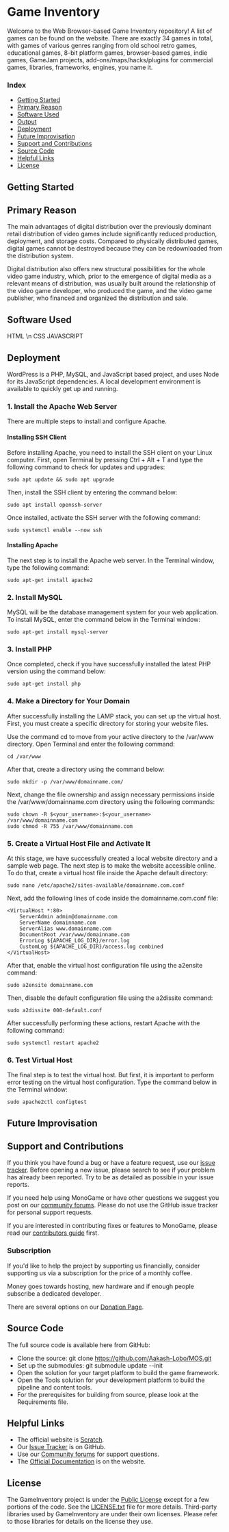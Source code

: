 # Game Inventory

Welcome to the Web Browser-based Game Inventory repository! A list of games can be found on the website. There are exactly 34 games in total, with games of various genres ranging from  old school retro games, educational games, 8-bit platform games, browser-based games, indie games, GameJam projects, add-ons/maps/hacks/plugins for commercial games, libraries, frameworks, engines, you name it.

### Index

* [Getting Started](#getting-started)
* [Primary Reason](#primary-reason)
* [Software Used](#software-used)
* [Output](#output)
* [Deployment](#deployment)
* [Future Improvisation](#future-improvisation)
* [Support and Contributions](#support-and-contributions)
* [Source Code](#source-code)
* [Helpful Links](#helpful-links)
* [License](#license)

## Getting Started

## Primary Reason

The main advantages of digital distribution over the previously dominant retail distribution of video games include significantly reduced production, deployment, and storage costs. Compared to physically distributed games, digital games cannot be destroyed because they can be redownloaded from the distribution system.

Digital distribution also offers new structural possibilities for the whole video game industry, which, prior to the emergence of digital media as a relevant means of distribution, was usually built around the relationship of the video game developer, who produced the game, and the video game publisher, who financed and organized the distribution and sale. 

## Software Used
HTML \n
CSS
JAVASCRIPT



## Deployment

WordPress is a PHP, MySQL, and JavaScript based project, and uses Node for its JavaScript dependencies. A local development environment is available to quickly get up and running.

### 1. Install the Apache Web Server

There are multiple steps to install and configure Apache.

#### Installing SSH Client

Before installing Apache, you need to install the SSH client on your Linux computer. First, open Terminal by pressing Ctrl + Alt + T and type the following command to check for updates and upgrades:

```
sudo apt update && sudo apt upgrade
```

Then, install the SSH client by entering the command below:

```
sudo apt install openssh-server
```

Once installed, activate the SSH server with the following command:

```
sudo systemctl enable --now ssh
```

#### Installing Apache

The next step is to install the Apache web server. In the Terminal window, type the following command:

```
sudo apt-get install apache2
```

### 2. Install MySQL

MySQL will be the database management system for your web application. To install MySQL, enter the command below in the Terminal window:

```
sudo apt-get install mysql-server
```

### 3. Install PHP

Once completed, check if you have successfully installed the latest PHP version using the command below:

```
sudo apt-get install php
```

### 4. Make a Directory for Your Domain

After successfully installing the LAMP stack, you can set up the virtual host. First, you must create a specific directory for storing your website files.

Use the command cd to move from your active directory to the /var/www directory. Open Terminal and enter the following command:

```
cd /var/www
```

After that, create a directory using the command below:

```
sudo mkdir -p /var/www/domainname.com/
```

Next, change the file ownership and assign necessary permissions inside the /var/www/domainname.com directory using the following commands:

```
sudo chown -R $<your_username>:$<your_username> /var/www/domainname.com
sudo chmod -R 755 /var/www/domainname.com 
```

### 5. Create a Virtual Host File and Activate It

At this stage, we have successfully created a local website directory and a sample web page. The next step is to make the website accessible online. To do that, create a virtual host file inside the Apache default directory:

```
sudo nano /etc/apache2/sites-available/domainname.com.conf
```

Next, add the following lines of code inside the domainname.com.conf file:

```
<VirtualHost *:80>
    ServerAdmin admin@domainname.com
    ServerName domainname.com
    ServerAlias www.domainname.com
    DocumentRoot /var/www/domainname.com
    ErrorLog ${APACHE_LOG_DIR}/error.log
    CustomLog ${APACHE_LOG_DIR}/access.log combined
</VirtualHost>
```

After that, enable the virtual host configuration file using the a2ensite command:

```
sudo a2ensite domainname.com
```

Then, disable the default configuration file using the a2dissite command:

```
sudo a2dissite 000-default.conf
```

After successfully performing these actions, restart Apache with the following command:

```
sudo systemctl restart apache2
```

### 6. Test Virtual Host

The final step is to test the virtual host. But first, it is important to perform error testing on the virtual host configuration. Type the command below in the Terminal window:

```
sudo apache2ctl configtest  
```

## Future Improvisation

## Support and Contributions

If you think you have found a bug or have a feature request, use our [issue tracker](https://github.com/Aakash-Lobo/MOS/issues). Before opening a new issue, please search to see if your problem has already been reported.  Try to be as detailed as possible in your issue reports.

If you need help using MonoGame or have other questions we suggest you post on our [community forums]().  Please do not use the GitHub issue tracker for personal support requests.

If you are interested in contributing fixes or features to MonoGame, please read our [contributors guide]() first.

### Subscription

If you'd like to help the project by supporting us financially, consider supporting us via a subscription for the price of a monthly coffee.

Money goes towards hosting, new hardware and if enough people subscribe a dedicated developer.

There are several options on our [Donation Page]().

## Source Code

The full source code is available here from GitHub:

* Clone the source: git clone https://github.com/Aakash-Lobo/MOS.git
* Set up the submodules: git submodule update --init
* Open the solution for your target platform to build the game framework.
* Open the Tools solution for your development platform to build the pipeline and content tools.
* For the prerequisites for building from source, please look at the Requirements file.

## Helpful Links

* The official website is [Scratch](https://aakash-lobo.github.io/MOS/index.html).
* Our [Issue Tracker](https://github.com/Aakash-Lobo/MOS/issues) is on GitHub.
* Use our [Community forums]() for support questions.
* The [Official Documentation]() is on the website.

## License

The GameInventory project is under the [Public License]() except for a few portions of the code.  See the [LICENSE.txt]() file for more details.  Third-party libraries used by GameInventory are under their own licenses.  Please refer to those libraries for details on the license they use.
